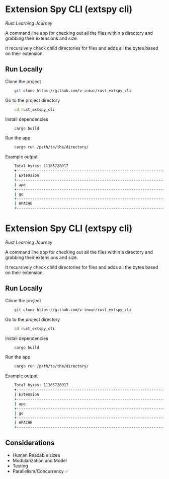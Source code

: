 # Extension Spy CLI (extspy cli)

_Rust Learning Journey_

A command line app for checking out all the files within a directory and grabbing their extensions and size.

It recursively check child directories for files and adds all the bytes based on their extension.

## Run Locally

Clone the project

```bash
    git clone https://github.com/v-inmar/rust_extspy_cli
```

Go to the project directory

```bash
    cd rust_extspy_cli
```

Install dependencies

```bash
    cargo build
```

Run the app

```bash
    cargo run /path/to/the/directory/
```

Example output

```bash
    Total bytes: 11165728917
    +------------------------------------------------------------------+------------+----------+
    | Extension                                                        | Bytes      |          |
    +------------------------------------------------------------------+------------+----------+
    | ape                                                              | 200708     | 0.002 %  |
    +------------------------------------------------------------------+------------+----------+
    | go                                                               | 295420698  | 2.646 %  |
    +------------------------------------------------------------------+------------+----------+
    | APACHE                                                           | 137006     | 0.001 %  |
    +------------------------------------------------------------------+------------+----------+
```

# Extension Spy CLI (extspy cli)

_Rust Learning Journey_

A command line app for checking out all the files within a directory and grabbing their extensions and size.

It recursively check child directories for files and adds all the bytes based on their extension.

## Run Locally

Clone the project

```bash
    git clone https://github.com/v-inmar/rust_extspy_cli
```

Go to the project directory

```bash
    cd rust_extspy_cli
```

Install dependencies

```bash
    cargo build
```

Run the app

```bash
    cargo run /path/to/the/directory/
```

Example output

```bash
    Total bytes: 11165728917
    +------------------------------------------------------------------+------------+----------+
    | Extension                                                        | Bytes      |          |
    +------------------------------------------------------------------+------------+----------+
    | ape                                                              | 200708     | 0.002 %  |
    +------------------------------------------------------------------+------------+----------+
    | go                                                               | 295420698  | 2.646 %  |
    +------------------------------------------------------------------+------------+----------+
    | APACHE                                                           | 137006     | 0.001 %  |
    +------------------------------------------------------------------+------------+----------+
```

## Considerations

- Human Readable sizes
- Modularization and Model
- Testing
- Parallelism/Concurrency :white_check_mark:
